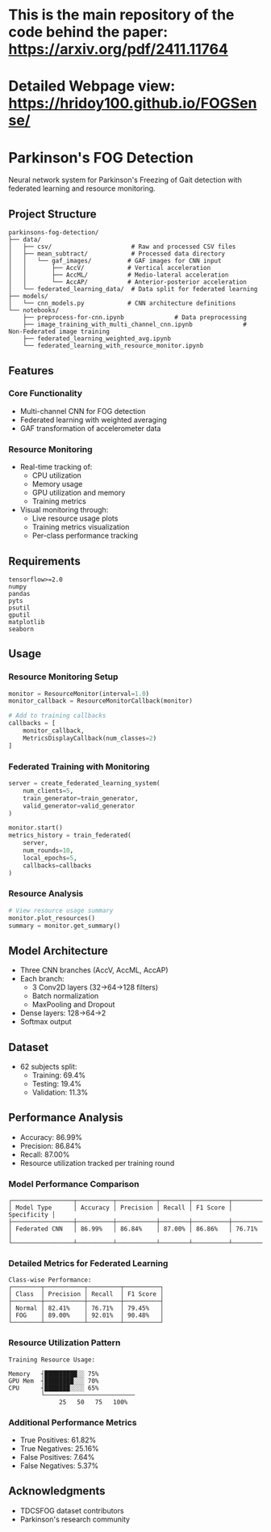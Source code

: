 # This is the main repository of the code behind the paper: https://arxiv.org/pdf/2411.11764

# Detailed Webpage view: https://hridoy100.github.io/FOGSense/

# Parkinson's FOG Detection

Neural network system for Parkinson's Freezing of Gait detection with federated learning and resource monitoring.

## Project Structure

```    
parkinsons-fog-detection/
├── data/
│   ├── csv/                      # Raw and processed CSV files
│   ├── mean_subtract/            # Processed data directory
│   │   └── gaf_images/          # GAF images for CNN input
│   │       ├── AccV/            # Vertical acceleration
│   │       ├── AccML/           # Medio-lateral acceleration
│   │       └── AccAP/           # Anterior-posterior acceleration
│   └── federated_learning_data/  # Data split for federated learning
├── models/
│   └── cnn_models.py            # CNN architecture definitions
└── notebooks/
    ├── preprocess-for-cnn.ipynb              # Data preprocessing
    ├── image_training_with_multi_channel_cnn.ipynb              # Non-Federated image training
    ├── federated_learning_weighted_avg.ipynb
    └── federated_learning_with_resource_monitor.ipynb
```

## Features

### Core Functionality
- Multi-channel CNN for FOG detection
- Federated learning with weighted averaging
- GAF transformation of accelerometer data

### Resource Monitoring
- Real-time tracking of:
  - CPU utilization
  - Memory usage
  - GPU utilization and memory
  - Training metrics
- Visual monitoring through:
  - Live resource usage plots
  - Training metrics visualization
  - Per-class performance tracking

## Requirements

```
tensorflow>=2.0
numpy
pandas
pyts
psutil
gputil
matplotlib
seaborn
```

## Usage

### Resource Monitoring Setup
```python
monitor = ResourceMonitor(interval=1.0)
monitor_callback = ResourceMonitorCallback(monitor)

# Add to training callbacks
callbacks = [
    monitor_callback,
    MetricsDisplayCallback(num_classes=2)
]
```

### Federated Training with Monitoring
```python
server = create_federated_learning_system(
    num_clients=5,
    train_generator=train_generator,
    valid_generator=valid_generator
)

monitor.start()
metrics_history = train_federated(
    server,
    num_rounds=10,
    local_epochs=5,
    callbacks=callbacks
)
```

### Resource Analysis
```python
# View resource usage summary
monitor.plot_resources()
summary = monitor.get_summary()
```

## Model Architecture

- Three CNN branches (AccV, AccML, AccAP)
- Each branch:
  - 3 Conv2D layers (32->64->128 filters)
  - Batch normalization
  - MaxPooling and Dropout
- Dense layers: 128->64->2
- Softmax output

## Dataset
- 62 subjects split:
  - Training: 69.4%
  - Testing: 19.4%
  - Validation: 11.3%

## Performance Analysis
- Accuracy: 86.99%
- Precision: 86.84%
- Recall: 87.00%
- Resource utilization tracked per training round

### Model Performance Comparison
```
┌─────────────────┬──────────┬───────────┬────────┬──────────┬─────────────┐
│ Model Type      │ Accuracy │ Precision │ Recall │ F1 Score │ Specificity │
├─────────────────┼──────────┼───────────┼────────┼──────────┼─────────────┤
│ Federated CNN   │ 86.99%   │ 86.84%    │ 87.00% │ 86.86%   │ 76.71%     │
└─────────────────┴──────────┴───────────┴────────┴──────────┴─────────────┘
```

### Detailed Metrics for Federated Learning

```
Class-wise Performance:
┌────────┬───────────┬─────────┬──────────┐
│ Class  │ Precision │ Recall  │ F1 Score │
├────────┼───────────┼─────────┼──────────┤
│ Normal │ 82.41%    │ 76.71%  │ 79.45%   │
│ FOG    │ 89.00%    │ 92.01%  │ 90.48%   │
└────────┴───────────┴─────────┴──────────┘
```

### Resource Utilization Pattern
```
Training Resource Usage:    
                                              
Memory   ┤█████████░░ 75%                     
GPU Mem  ┤████████░░░ 70%                     
CPU      ┤███████░░░░ 65%                     
         └─────────────────────────
              25   50   75   100%
```

### Additional Performance Metrics
- True Positives: 61.82%
- True Negatives: 25.16%
- False Positives: 7.64%
- False Negatives: 5.37%

## Acknowledgments
- TDCSFOG dataset contributors
- Parkinson's research community
